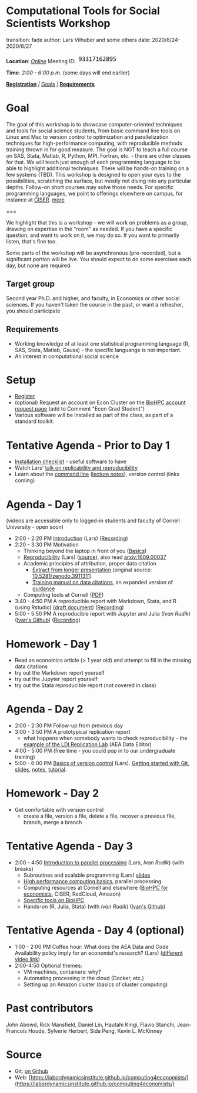 Computational Tools for Social Scientists Workshop
========================================================
transition: fade
author: Lars Vilhuber and some others
date: 2020/8/24-2020/8/27


**Location**: *[Online](https://cornell.zoom.us/join)* Meeting ID: ![Zoom meeting](zoom-number.png) 

**Time**: *2:00 - 6:00 p.m.* (some days will end earlier)



**[Registration](https://cornell.qualtrics.com/jfe/form/SV_3qKmBhfeWXAuT2J)**
_|_
[Goals](#/1)  _|_ **[Requirements](#/2)**

Goal
========================================================
The goal of this workshop is to showcase computer-oriented techniques and tools for social science students, from basic command line tools on Linux and Mac to version control to optimization and parallelization techniques for high-performance computing, with reproducible methods training thrown in for good measure. The goal is NOT to teach a full
course on SAS, Stata, Matlab, R, Python, MPI, Fortran, etc. - there are other classes for that. We will teach just enough of each programming language to
be able to highlight additional techniques. There will be hands-on training on a few systems (TBD). 
 This workshop is designed to open your eyes to the possibilities, scratching
the surface, but mostly not diving into any particular depths. Follow-on short courses may solve those needs. For
specific programming languages, we point to offerings elsewhere on campus, for instance at [CISER](http://www.ciser.cornell.edu). [more](#/2)

===

We highlight that this is a workshop - we will work on problems as a group, drawing on expertise in the "room" as needed. If you have a specific question, and want to work on it, we may do so. If you want to primarily listen, that's fine too.

Some parts of the workshop will be asynchronous (pre-recorded), but a significant portion will be live. You should expect to do some exercises each day, but none are required.

Target group
------------
Second year Ph.D. and higher, and faculty, in Economics or other social sciences. If you haven't taken the course in the past, or want a refresher, you should participate

Requirements
-------------
* Working knowledge of at least one statistical programming language (R, SAS, Stata, Matlab, Gauss) - the specific languange is not important.
* An interest in computational social science

Setup
========================================================
* [Register](https://cornell.qualtrics.com/jfe/form/SV_3qKmBhfeWXAuT2J) 
* (optional) Request an account on Econ Cluster on the [BioHPC account request page](https://biohpc.cornell.edu/NewUserRequest.aspx) (add to Comment "Econ Grad Student")
* Various software will be installed as part of the class, as part of a standard toolkit.


Tentative Agenda - Prior to Day 1
=================================
* [Installation checklist](coming-soon.html) - useful software to have
* Watch Lars' [talk on replicability and reproducibility](https://www.youtube.com/watch?v=rLoeNzOApFk)
* Learn about the [command line](https://github.com/labordynamicsinstitute/computing4economists/blob/master/Git_CL_Slides/intro_command_line.md) ([lecture notes](../Git_CL_Slides/Slides_CommandLine.pdf)), version control (links coming)

Agenda - Day 1
========================================================

(videos are accessible only to logged-in students and faculty of Cornell University - open soon)

* 2:00 - 2:20 PM [Introduction](intro.html) (Lars) ([Recording](https://vod.video.cornell.edu/media/Computational+Tools+for+Social+Scientists+Workshop/1_eyw5x0a3))
* 2:20 - 3:30 PM Motivation
  -  Thinking beyond the laptop in front of you ([Basics](../documents/hp-basics-edited.pdf))
  - [Reproducibility](http://doi.org/10.5281/zenodo.2621959) (Lars) ([source](https://github.com/labordynamicsinstitute/replicability-presentation2019/tree/v20190328b)), also read [arxiv:1609.00037](https://arxiv.org/pdf/1609.00037.pdf)
  - Academic principles of attribution, proper data citation
    - [Extract from longer presentation](../documents/Vilhuber-Presentation2020-2020-06-27-extract.pdf) (original source: [10.5281/zenodo.3911311](http://doi.org/10.5281/zenodo.3911311))
    - [Training manual on data citations](https://labordynamicsinstitute.github.io/replicability-training-curriculum/datacitations.html), an expanded version of [guidance](https://social-science-data-editors.github.io/guidance/addtl-data-citation-guidance.html)
  - Computing tools at Cornell  ([PDF](../documents/hp-resources-at-cornell.pdf))
* 3:40 - 4:50 PM A reproducible report with Markdown, Stata, and R (using Rstudio) ([draft document](rmarkdown-tutorial.html)) ([Recording](https://vod.video.cornell.edu/media/Computing+For+Economists+/1_qm54wb9e))
* 5:00 - 5:50 PM A reproducible report with Jupyter and Julia (*Ivan Rudik*) ([Ivan's Github](https://github.com/irudik/computational-tools-workshop)) ([Recording](https://vod.video.cornell.edu/media/Computing+For+Economists+/1_743ivxn5))

Homework - Day 1
================
- Read an economics article (> 1 year old) and attempt to fill in the missing data citations
- try out the Markdown report yourself 
- try out the Jupyter report yourself
- try out the Stata reproducible report (not covered in class)

Agenda - Day 2
========================
* 2:00 - 2:30 PM Follow-up from previous day
* 3:00 - 3:50 PM A prototypical replication report
  - what happens when somebody wants to check reproducibility - the [example of the LDI Replication Lab](https://labordynamicsinstitute.github.io/replicability-training-curriculum/a-guided-walk-through-the-replication-report.html) (AEA Data Editor)
* 4:00 - 5:00 PM (free time - you could pop in to our undergraduate training)
* 5:00 - 6:00 PM [Basics of version control](../documents/basics_of_version_control.pdf) (Lars).
 [Getting started with Git](https://github.com/labordynamicsinstitute/replicability-training/blob/master/Fall%202019/Basics_of_Git.md), [slides](../Git_CL_Slides/Slides_Git.pdf),  [notes](../Git_CL_Slides/Git_Notes.pdf), [tutorial](https://git-scm.com/docs/gittutorial). 

Homework - Day 2
================
- Get comfortable with version control
  - create a file, version a file, delete a file, recover a previous file, branch, merge a branch
 

Tentative Agenda - Day 3
========================================================

* 2:00 - 4:50 [Introduction to parallel processing](../web/day2-3.html) (Lars, *Ivan Rudik*) (with breaks)
  - Subroutines and scalable programming (Lars) [slides](../documents/HPC_Class_SubRoutines-edited.pdf)
  - [High performance computing basics](../documents/hp-basics.pdf), parallel processing
  - Computing resources at Cornell and elsewhere ([BioHPC for economists](https://biohpc.cornell.edu/lab/ecco.htm), CISER, RedCloud, Amazon)
  - [Specific tools on BioHPC](https://biohpc.cornell.edu/lab/doc/using_BioHPC_CPUs.pdf)
  - Hands-on (R, Julia, Stata) (with *Ivan Rudik*) ([Ivan's Github](https://github.com/irudik/computational-tools-workshop))

Tentative Agenda - Day 4 (optional)
========================================================

* 1:00 - 2:00 PM Coffee hour: What does the AEA Data and Code Availability policy imply for an economist's research? (Lars) ([different video link](https://cornell.zoom.us/j/91522388296))
* 2:00-4:50 Optional themes:
  * VM machines, containers: why?
  * Automating processing in the cloud (Docker, etc.)
  * Setting up an Amazon cluster (basics of cluster computing)
  

Past contributors
=================
John Abowd, Rick Mansfield, Daniel Lin,
    Hautahi Kingi, Flavio Stanchi, Jean-Francois Houde, 
    Sylverie Herbert, Sida Peng,	 Kevin L. McKinney

Source
==========
* Git: [on Github](https://github.com/labordynamicsinstitute/computing4economists)
* Web: [https://labordynamicsinstitute.github.io/computing4economists/](https://labordynamicsinstitute.github.io/computing4economists/)
